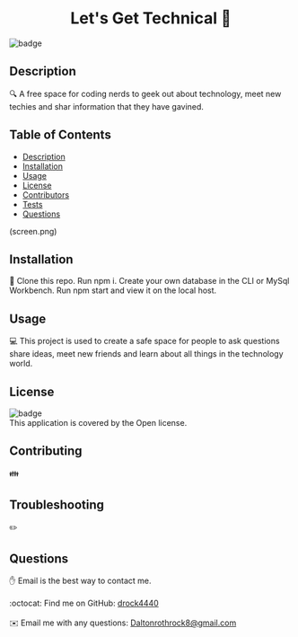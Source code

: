 
<h1 align="center">Let's Get Technical 👋</h1>

![badge](https://img.shields.io/badge/license-Open-brightgreen)<br />
## Description
🔍 A free space for coding nerds to geek out about technology, meet new techies and shar information that they have gavined.
## Table of Contents
- [Description](#description)
- [Installation](#installation)
- [Usage](#usage)
- [License](#license)
- [Contributors](#contributors)
- [Tests](#tests)
- [Questions](#questions)

(screen.png)

## Installation
💾 Clone this repo. Run npm i. Create your own database in the CLI or MySql Workbench. Run npm start and view it on the local host.
## Usage
💻 This project is used to create a safe space for people to ask questions share ideas, meet new friends and learn about all things in the technology world.
## License
![badge](https://img.shields.io/badge/license-Open-brightgreen)
<br />
This application is covered by the Open license. 
## Contributing
👪 
## Troubleshooting
✏️ 
## Questions
✋ Email is the best way to contact me. <br />
<br />
:octocat: Find me on GitHub: [drock4440](https://github.com/drock4440)<br />
<br />
✉️ Email me with any questions: Daltonrothrock8@gmail.com<br /><br />
  